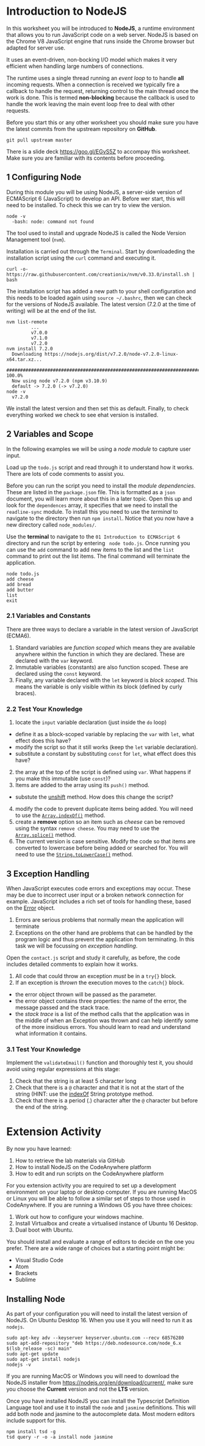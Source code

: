 
# Introduction to NodeJS

In this worksheet you will be introduced to **NodeJS**, a runtime environment that allows you to run JavaScript code on a web server. NodeJS is based on the Chrome V8 JavaScript engine that runs inside the Chrome browser but adapted for server use.

It uses an event-driven, non-bocking I/O model which makes it very efficient when handling large numbers of connections.

The runtime uses a single thread running an *event loop* to to handle **all** incoming requests. When a connection is received we typically fire a callback to handle the request, returning control to the main thread once the work is done. This is termed **non-blocking** because the callback is used to handle the work leaving the main event loop free to deal with other requests.

Before you start this or any other worksheet you should make sure you have the latest commits from the upstream repository on **GitHub**.
```
git pull upstream master
```

There is a slide deck https://goo.gl/EGvS5Z to accompay this worksheet. Make sure you are familiar with its contents before proceeding.

## 1 Configuring Node

During this module you will be using NodeJS, a server-side version of ECMAScript 6 (JavaScript) to develop an API. Before wer start, this will need to be installed. To check this we can try to view the version.
```
node -v
  -bash: node: command not found
```
The tool used to install and upgrade NodeJS is called the Node Version Management tool (`nvm`).

Installation is carried out through the `Terminal`. Start by downloadeding the installation script using the `curl` command and executing it.
```
curl -o- https://raw.githubusercontent.com/creationix/nvm/v0.33.0/install.sh | bash
```
The installation script has added a new path to your shell configuration and this needs to be loaded again using `source ~/.bashrc`, then we can check for the versions of NodeJS available. The latest version (7.2.0 at the time of writing) will be at the end of the list.
```
nvm list-remote
         ...
         v7.0.0
         v7.1.0
         v7.2.0
nvm install 7.2.0
  Downloading https://nodejs.org/dist/v7.2.0/node-v7.2.0-linux-x64.tar.xz...                        
  ######################################################################## 100.0%
  Now using node v7.2.0 (npm v3.10.9)  
  default -> 7.2.0 (-> v7.2.0) 
node -v
  v7.2.0
```
We install the latest version and then set this as default. Finally, to check everything worked we check to see ehat version is installed.

## 2 Variables and Scope

In the following examples we will be using a _node module_ to capture user input.

Load up the `todo.js` script and read through it to understand how it works. There are lots of code comments to assist you.

Before you can run the script you need to install the _module dependencies_. These are listed in the `package.json` file. This is formatted as a `json` document, you will learn more about this in a later topic. Open this up and look for the `dependences` array, it specifies that we need to install the `readline-sync` module. To install this you need to use the _terminal_ to navigate to the directory then run `npm install`. Notice that you now have a new directory called `node_modules/`.

Use the **terminal** to navigate to the `01 Introduction to ECMAScript 6` directory and run the script by entering ` node todo.js`. Once running you can use the `add` command to add new items to the list and the `list` command to print out the list items. The final command will terminate the application.

```
node todo.js
add cheese
add bread
add butter
list
exit
```

### 2.1 Variables and Constants

There are three ways to declare a variable in the latest version of JavaScript (ECMA6).

1. Standard variables are _function scoped_ which means they are available anywhere within the function in which they are declared. These are declared with the `var` keyword.
2. Immutable variables (constants) are also function scoped. These are declared using the `const` keyword.
3. Finally, any variable declared with the `let` keyword is _block scoped_. This means the variable is only visible within its block (defined by curly braces).

### 2.2 Test Your Knowledge

1. locate the `input` variable declaration (just inside the `do` loop)
  - define it as a block-scoped variable by replacing the `var` with `let`, what effect does this have?
  - modify the script so that it still works (keep the `let` variable declaration).
  - substitute a constant by substituting `const` for `let`, what effect does this have?

2. the array at the top of the script is defined using `var`. What happens if you make this immutable (use `const`)?
3. Items are added to the array using its `push()` method.
  - substute the [unshift](https://developer.mozilla.org/en-US/docs/Web/JavaScript/Reference/Global_Objects/Array/unshift) method. How does this change the script?
4. modify the code to prevent duplicate items being added. You will need to use the [`Array.indexOf()`](https://developer.mozilla.org/en/docs/Web/JavaScript/Reference/Global_Objects/Array/indexOf) method.
5. create a **remove** option so an item such as *cheese* can be removed using the syntax `remove cheese`. You may need to use the [`Array.splice()`](https://developer.mozilla.org/en/docs/Web/JavaScript/Reference/Global_Objects/Array/splice) method.
6. The current version is case sensitive. Modify the code so that items are converted to lowercase before being added or searched for. You will need to use the [`String.toLowerCase()`](https://developer.mozilla.org/en/docs/Web/JavaScript/Reference/Global_Objects/String/toLowerCase) method.

## 3 Exception Handling

When JavaScript executes code errors and exceptions may occur. These may be due to incorrect user input or a broken network connection for example. JavaScript includes a rich set of tools for handling these, based on the [Error](https://developer.mozilla.org/en-US/docs/Web/JavaScript/Reference/Global_Objects/Error) object.

1. Errors are serious problems that normally mean the application will terminate
2. Exceptions on the other hand are problems that can be handled by the program logic and thus prevent the application from terminating. In this task we will be focussing on _exception handling_.

Open the `contact.js` script and study it carefully, as before, the code includes detailed comments to explain how it works.

1. All code that could throw an exception _must_ be in a `try{}` block.
2. If an exception is _thrown_ the execution moves to the `catch{}` block.
  - the error object thrown will be passed as the parameter.
  - the error object contains three properties: the name of the error, the message passed and the stack trace.
  - the _stack trace_ is a list of the method calls that the application was in the middle of when an Exception was thrown and can help identify some of the more insidious errors. You should learn to read and understand what information it contains.

### 3.1 Test Your Knowledge

Implement the `validateEmail()` function and thoroughly test it, you should avoid using regular expressions at this stage:

1. Check that the string is at least 5 character long
2. Check that there is a `@` character and that it is not at the start of the string (HINT: use the [indexOf](https://developer.mozilla.org/en/docs/Web/JavaScript/Reference/Global_Objects/String/indexOf) String prototype method.
3. Check that there is a period (.) character after the `@` character but before the end of the string.

# Extension Activity

By now you have learned:

1. How to retrieve the lab materials via GitHub
2. How to install NodeJS on the CodeAnywhere platform
3. How to edit and run scripts on the CodeAnywhere platform

For you extension activity you are required to set up a development environment on your laptop or desktop computer. If you are running MacOS or Linux you will be able to follow a similar set of steps to those used in CodeAnywhere. If you are running a Windows OS you have three choices:

1. Work out how to configure your windows machine.
2. Install Virtualbox and create a virtualised instance of Ubuntu 16 Desktop.
3. Dual boot with Ubuntu.

You should install and evaluate a range of editors to decide on the one you prefer. There are a wide range of choices but a starting point might be:

- Visual Studio Code
- Atom
- Brackets
- Sublime

## Installing Node

As part of your configuration you will need to install the latest version of NodeJS. On Ubuntu Desktop 16.
When you use it you will need to run it as `nodejs`.
```
sudo apt-key adv --keyserver keyserver.ubuntu.com --recv 68576280
sudo apt-add-repository "deb https://deb.nodesource.com/node_6.x $(lsb_release -sc) main"
sudo apt-get update
sudo apt-get install nodejs
nodejs -v
```

If you are running MacOS or Windows you will need to download the NodeJS installer from https://nodejs.org/en/download/current/, make sure you choose the **Current** version and not the **LTS** version.

Once you have installed NodeJS you can install the Typescript Definition Language tool and use it to install the `node` and `jasmine` definitions. This will add both node and jasmine to the autocomplete data. Most modern editors include support for this.
```
npm install tsd -g
tsd query -r -o -a install node jasmine
```
